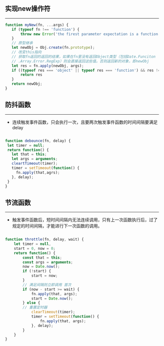 <!--
 * @Author: haopeiwei
 * @Date: 2019-08-12 14:31:25
 * @LastEditors: haopeiwei
 * @LastEditTime: 2019-08-13 10:30:53
 -->
 ## 实现new操作符
 ---

 ```js
function myNew(fn, ...args) {
    if (typeof fn !== 'function') {
        throw new Error('the firest parameter expectation is a function')
    }
    // 原型继承
    let newObj = Obj.create(fn.prototype);
    // 改变this指向
    // 获取fn返回的返回的结果，如果在fn里没有返回Object类型（包括Date.Funciton
    // .Array.Error.RegExp）则会直接返回这些值。否则返回新的对象，即newObj
    let res = fn.apply(newObj, args);
    if ((typeof res === 'object' || typeof res === 'function') && res !== null) {
        return res
    }
    return newObj;
}
 ```

 ## 防抖函数
 ---

  - 连续触发事件函数，只会执行一次，且要两次触发事件函数的时间间隔要满足delay

 ```js

function debounce(fn, delay) {
  let timer = null;
  return function() {
    let that = this;
    let args = arguments;
    cleartTimeout(timer);
    timer = setTimeout(function() {
      fn.apply(that,agrs);
    }, delay);
  }
}

 ```

 ## 节流函数
---

- 触发事件函数后，短时间间隔内无法连续调用，只有上一次函数执行后，过了规定的时间间隔，才能进行下一次函数的调用。

```js

function throttle(fn, delay, wait) {
    let timer = null,
    start = 0, now = 0;
    return function() {
        const that = this;
        const args = arguments;
        now = Date.now();
        if (!start) {
            start = now;
        }
        // 满足间隔则立即调用 首次
        if (now - start >= wait) {
            fn.apply(that, args);
            start = Date.now();
        } else {
        // 重置定时器  
            clearTimeout(timer);
            timer = setTimeout(function() {
                fn.apply(that, args);
            }, delay);
        }
    }
}
```